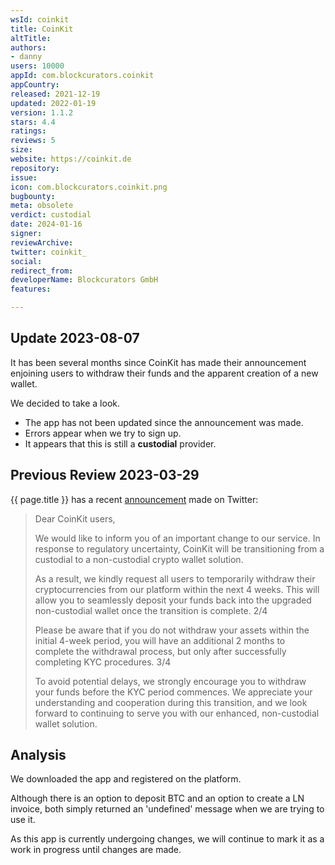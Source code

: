 ```yaml
---
wsId: coinkit
title: CoinKit
altTitle: 
authors:
- danny
users: 10000
appId: com.blockcurators.coinkit
appCountry: 
released: 2021-12-19
updated: 2022-01-19
version: 1.1.2
stars: 4.4
ratings: 
reviews: 5
size: 
website: https://coinkit.de
repository: 
issue: 
icon: com.blockcurators.coinkit.png
bugbounty: 
meta: obsolete
verdict: custodial
date: 2024-01-16
signer: 
reviewArchive: 
twitter: coinkit_
social: 
redirect_from: 
developerName: Blockcurators GmbH
features: 

---
```


## Update 2023-08-07

It has been several months since CoinKit has made their announcement enjoining users to withdraw their funds and the apparent creation of a new wallet.

We decided to take a look.

- The app has not been updated since the announcement was made. 
- Errors appear when we try to sign up.
- It appears that this is still a **custodial** provider.

## Previous Review 2023-03-29

{{ page.title }} has a recent [announcement](https://twitter.com/coinkit_/status/1637754800245809153) made on Twitter: 

> Dear CoinKit users,
>
> We would like to inform you of an important change to our service. In response to regulatory uncertainty, CoinKit will be transitioning from a custodial to a non-custodial crypto wallet solution.
>
> As a result, we kindly request all users to temporarily withdraw their cryptocurrencies from our platform within the next 4 weeks. This will allow you to seamlessly deposit your funds back into the upgraded non-custodial wallet once the transition is complete. 2/4
> 
> Please be aware that if you do not withdraw your assets within the initial 4-week period, you will have an additional 2 months to complete the withdrawal process, but only after successfully completing KYC procedures. 3/4
> 
> To avoid potential delays, we strongly encourage you to withdraw your funds before the KYC period commences. We appreciate your understanding and cooperation during this transition, and we look forward to continuing to serve you with our enhanced, non-custodial wallet solution. 

## Analysis 

We downloaded the app and registered on the platform. 

Although there is an option to deposit BTC and an option to create a LN invoice, both simply returned an 'undefined' message when we are trying to use it. 

As this app is currently undergoing changes, we will continue to mark it as a work in progress until changes are made.
